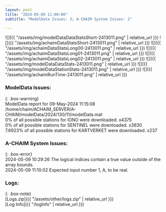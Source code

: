 ```yaml
---
layout: post
title: "2024-05-09 11:00:00"
subtitle: "ModelData Issues: 3; A-CHAIM System Issues: 2"

---
```


![]({{ "/assets/img/modelDataDataStatsShort-2413011.png" | relative_url }})
![]({{ "/assets/img/achaimDataStatsShort-2413011.png" | relative_url }})
![]({{ "/assets/img/achaimDataStatsLong00-2413011.png" | relative_url }})
![]({{ "/assets/img/achaimDataStatsLong01-2413011.png" | relative_url }})
![]({{ "/assets/img/achaimDataStatsLong02-2413011.png" | relative_url }})
![]({{ "/assets/img/modelDataDataStats-2413011.png" | relative_url }})
![]({{ "/assets/img/modelDataStationStats-2413011.png" | relative_url }})
![]({{ "/assets/img/achaimRunTime-2413011.png" | relative_url }})


### ModelData Issues:  
  
{: .box-warning}  
 ModelData report for 09-May-2024 11:15:08   
 /home/chaim/ACHAIM_SERVER/A-CHAIM/modelData/2024/130/11/modelData.mat   
 0% of all possible stations for IONO were downloaded. x4375   
 0% of all possible stations for SENTINEL were downloaded. x3830   
 7.6923% of all possible stations for KARTVERKET were downloaded. x237   
  
### A-CHAIM System Issues:  
  
{: .box-error}  
2024-05-09 10:29:26 The logical indices contain a true value outside of the array bounds.  
2024-05-09 11:10:02 Expected input number 1, A, to be real.  

### Logs:  
  
{: .box-note}  
[Logs.zip]({{ "/assets/other/logs.zip" | relative_url }})  
[Log Info]({{ "/logInfo" | relative_url }})  
